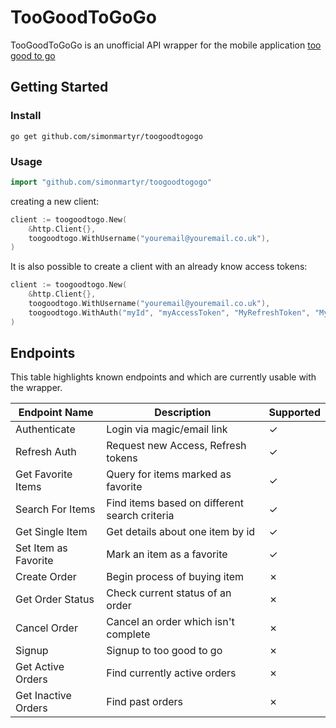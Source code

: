 # TooGoodToGoGo

TooGoodToGoGo is an unofficial API wrapper for the mobile application [too good to go](https://www.toogoodtogo.com)

## Getting Started 

### Install 

```shell
go get github.com/simonmartyr/toogoodtogogo
```

### Usage

```go
import "github.com/simonmartyr/toogoodtogogo"
```

creating a new client:

```go
client := toogoodtogo.New(
    &http.Client{},
    toogoodtogo.WithUsername("youremail@youremail.co.uk"),
)
```

It is also possible to create a client with an already know access tokens:

```go
client := toogoodtogo.New(
    &http.Client{},
    toogoodtogo.WithUsername("youremail@youremail.co.uk"),
    toogoodtogo.WithAuth("myId", "myAccessToken", "MyRefreshToken", "Mycookie"),
)
```

## Endpoints

This table highlights known endpoints and which are currently usable with the wrapper.

| Endpoint Name        | Description                                   | Supported |
|----------------------|-----------------------------------------------|-----------|
| Authenticate         | Login via magic/email link                    | &check;   |
| Refresh Auth         | Request new Access, Refresh tokens            | &check;   |
| Get Favorite Items   | Query for items marked as favorite            | &check;   |
| Search For Items     | Find items based on different search criteria | &check;   |
| Get Single Item      | Get details about one item by id              | &check;   |
| Set Item as Favorite | Mark an item as a favorite                    | &check;   |
| Create Order         | Begin process of buying item                  | &cross;   |
| Get Order Status     | Check current status of an order              | &cross;   |
| Cancel Order         | Cancel an order which isn't complete          | &cross;   |
| Signup               | Signup to too good to go                      | &cross;   |
| Get Active Orders    | Find currently active orders                  | &cross;   |
| Get Inactive Orders  | Find past orders                              | &cross;   |



